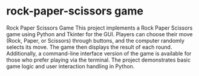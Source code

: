 # rock-paper-scissors game
Rock Paper Scissors Game
This project implements a Rock Paper Scissors game using Python and Tkinter for the GUI. Players can choose their move (Rock, Paper, or Scissors) through buttons, and the computer randomly selects its move. The game then displays the result of each round. Additionally, a command-line interface version of the game is available for those who prefer playing via the terminal. The project demonstrates basic game logic and user interaction handling in Python.
